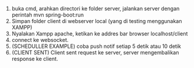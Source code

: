 1. buka cmd, arahkan directori ke folder server, jalankan server dengan perintah mvn spring-boot:run
2. Simpan folder client di webserver local (yang di testing menggunakan XAMPP)
3. Nyalakan Xampp apache, ketikan ke addres bar browser localhost/client
4. connect ke websocket.
5. (SCHEDULLER EXAMPLE) coba push notif setiap 5 detik atau 10 detik
6. (CLIENT SENT) Client sent request ke server, server mengembalikan response ke client.
